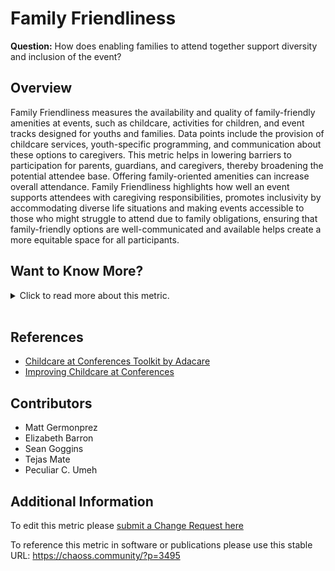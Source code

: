 # Family Friendliness

**Question:** How does enabling families to attend together support diversity and inclusion of the event?

## Overview

Family Friendliness measures the availability and quality of family-friendly amenities at events, such as childcare, activities for children, and event tracks designed for youths and families. Data points include the provision of childcare services, youth-specific programming, and communication about these options to caregivers. This metric helps in lowering barriers to participation for parents, guardians, and caregivers, thereby broadening the potential attendee base. Offering family-oriented amenities can increase overall attendance. Family Friendliness highlights how well an event supports attendees with caregiving responsibilities, promotes inclusivity by accommodating diverse life situations and making events accessible to those who might struggle to attend due to family obligations, ensuring that family-friendly options are well-communicated and available helps create a more equitable space for all participants.

## Want to Know More?

<span markdown="1"><details>

<summary>Click to read more about this metric.</summary>

### Data Collection Strategies

*   Interview conference staff
    *   Question: What services does the conference have for attendees who have children to take care of?
    *   Question: Do you have a mother’s room? If yes, describe.
    *   Question: Do you offer child care during the event? If yes, describe.
    *   Question, If childcare is offered, for what ages?
    *   Question: Are there activities and care that support tweens/teens (youth) and not only young children.
    *   Question: Do you have special sessions for children? If yes, describe.
*   Survey conference participants
    *   Likert scale \[1-x] item: How family friendly is the event?
    *   Likert scale \[1-x] item: Anyone can bring their children to the event and know that they have things to do.
    *   Likert scale \[1-x] item: Children have a place at the conference to play without disturbing other attendees.
*   Analyze conference website \[check list]
    *   Does the conference promote having a mother’s room?
    *   Does the conference promote activities for children and youth?
    *   Does the conference promote family-oriented activities?
    *   Does the conference explicitly invite attendees to bring their children?
    *   Does the conference offer childcare, including youth space?

</details></span><br>

## References

*   [Childcare at Conferences Toolkit by Adacare](https://adacamp.org/adacamp-toolkit/childcare/)
*   [Improving Childcare at Conferences](https://open.nytimes.com/what-if-child-care-were-as-standard-as-coffee-at-tech-conferences-568c5fba028e)

## Contributors

*   Matt Germonprez
*   Elizabeth Barron
*   Sean Goggins
*   Tejas Mate
*   Peculiar C. Umeh

## Additional Information

To edit this metric please [submit a Change Request here](https://github.com/chaoss/wg-dei/blob/main/focus-areas/event-diversity/family-friendliness.md)

To reference this metric in software or publications please use this stable URL: <https://chaoss.community/?p=3495>

<!-- # For groupings in the knowledge base
Context tags: Event
Keyword tags: childcare, daycare, family friendly, family-friendly, breastfeeding, nursing, breast pumping
-->
